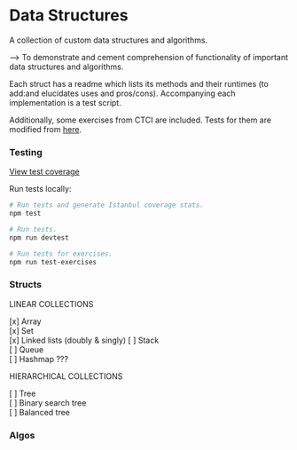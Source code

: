 # Data Structures

A collection of custom data structures and algorithms.

--> To demonstrate and cement comprehension of functionality of important data structures and algorithms.

Each struct has a readme which lists its methods and their runtimes (to add:and elucidates uses and pros/cons). Accompanying each implementation is a test script.

Additionally, some exercises from CTCI are included. Tests for them are modified from [here](https://github.com/careercup/ctci/tree/master/javascript/test).

### Testing

[View test coverage](https://heatherbooker.github.io/dataStructures/coverage/)

Run tests locally:

```bash
# Run tests and generate Istanbul coverage stats.
npm test

# Run tests.
npm run devtest

# Run tests for exercises.
npm run test-exercises 
```

### Structs

LINEAR COLLECTIONS  

[x] Array  
[x] Set  
[x] Linked lists (doubly & singly)
[ ] Stack  
[ ] Queue  
[ ] Hashmap  ???

HIERARCHICAL COLLECTIONS  

[ ] Tree  
[ ] Binary search tree  
[ ] Balanced tree  

### Algos


